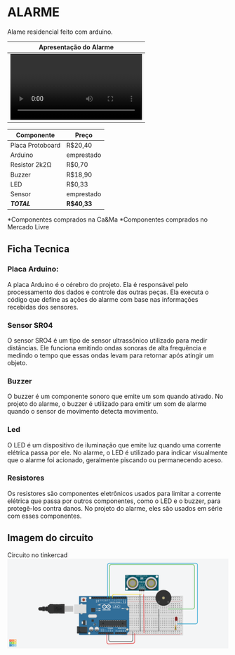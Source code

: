 # ALARME

Alame residencial feito com arduino.

| Apresentação do Alarme | 
| --- |
| <video> VIDEO </video> |

| Componente | Preço |
| --- | --- |
| Placa Protoboard | R$20,40|
| Arduino | emprestado|
| Resistor 2k2Ω | R$0,70 |
| Buzzer | R$18,90 |
| LED | R$0,33 |
| Sensor |emprestado|
| ***TOTAL*** | **R$40,33** |

*Componentes comprados na Ca&Ma
*Componentes comprados no Mercado Livre

## Ficha Tecnica
### Placa Arduino:
A placa Arduino é o cérebro do projeto. Ela é responsável pelo processamento dos dados e controle das outras peças. Ela executa o código que define as ações do alarme com base nas informações recebidas dos sensores.
### Sensor SR04
O sensor SRO4 é um tipo de sensor ultrassônico utilizado para medir distâncias. Ele funciona emitindo ondas sonoras de alta frequência e medindo o tempo que essas ondas levam para retornar após atingir um objeto.
### Buzzer
O buzzer é um componente sonoro que emite um som quando ativado. No projeto do alarme, o buzzer é utilizado para emitir um som de alarme quando o sensor de movimento detecta movimento.
### Led
O LED é um dispositivo de iluminação que emite luz quando uma corrente elétrica passa por ele. No alarme, o LED é utilizado para indicar visualmente que o alarme foi acionado, geralmente piscando ou permanecendo aceso.
### Resistores
Os resistores são componentes eletrônicos usados para limitar a corrente elétrica que passa por outros componentes, como o LED e o buzzer, para protegê-los contra danos. No projeto do alarme, eles são usados em série com esses componentes.

## Imagem do circuito

Circuito no tinkercad
![Circuito](https://github.com/Cardosodev83/ProjetosEletr/blob/master/Alarme/Exquisite%20Blad.png?raw=true)